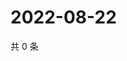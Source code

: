 # 2022-08-22

共 0 条

<!-- BEGIN WEIBO -->
<!-- 最后更新时间 Mon Aug 22 2022 13:14:12 GMT+0800 (China Standard Time) -->

<!-- END WEIBO -->
